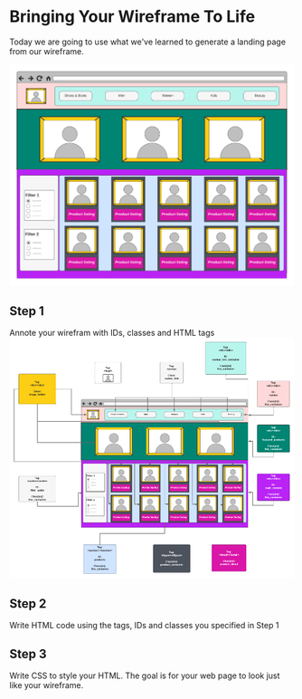 # Bringing Your Wireframe To Life

Today we are going to use what we've learned to generate a landing page from our wireframe. 

![wireframe](./assets/images/wireframe.png)

## Step 1

Annote your wirefram with IDs, classes and HTML tags
![annotated](./assets/images/annotated-wireframe.png)

## Step 2

Write HTML code using the tags, IDs and classes you specified in Step 1

## Step 3

Write CSS to style your HTML. The goal is for your web page to look just like your wireframe.
